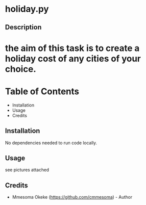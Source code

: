 # holiday.py

## Description
# the aim of this task is to create a holiday cost of any cities of your choice.
# Table of Contents

- Installation
- Usage
- Credits

## Installation

No dependencies needed to run code locally.

## Usage
see pictures attached


## Credits

- Mmesoma Okeke (https://github.com/cmmesoma) - Author